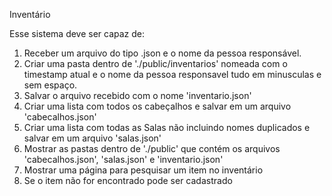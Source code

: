Inventário

Esse sistema deve ser capaz de:

1. Receber um arquivo do tipo .json e o nome da pessoa responsável.
2. Criar uma pasta dentro de './public/inventarios' nomeada com o timestamp atual e o nome da pessoa responsavel tudo em minusculas e sem espaço.
3. Salvar o arquivo recebido com o nome 'inventario.json'
4. Criar uma lista com todos os cabeçalhos e salvar em um arquivo 'cabecalhos.json'
5. Criar uma lista com todas as Salas não incluindo nomes duplicados e salvar em um arquivo 'salas.json'
6. Mostrar as pastas dentro de './public' que contém os arquivos 'cabecalhos.json', 'salas.json' e 'inventario.json'
7. Mostrar uma página para pesquisar um item no inventário
8. Se o item não for encontrado pode ser cadastrado
